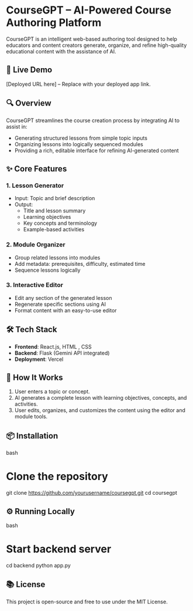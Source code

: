 # CourseGPT – AI-Powered Course Authoring Platform

CourseGPT is an intelligent web-based authoring tool designed to help educators and content creators generate, organize, and refine high-quality educational content with the assistance of AI.

## 🚀 Live Demo
[Deployed URL here] – Replace with your deployed app link.

## 🔍 Overview

CourseGPT streamlines the course creation process by integrating AI to assist in:
- Generating structured lessons from simple topic inputs
- Organizing lessons into logically sequenced modules
- Providing a rich, editable interface for refining AI-generated content

## ✨ Core Features

### 1. Lesson Generator
- Input: Topic and brief description
- Output: 
  - Title and lesson summary
  - Learning objectives
  - Key concepts and terminology
  - Example-based activities

### 2. Module Organizer
- Group related lessons into modules
- Add metadata: prerequisites, difficulty, estimated time
- Sequence lessons logically

### 3. Interactive Editor
- Edit any section of the generated lesson
- Regenerate specific sections using AI
- Format content with an easy-to-use editor

## 🛠 Tech Stack

- **Frontend**: React.js, HTML , CSS
- **Backend**: Flask (Gemini API integrated)
- **Deployment**: Vercel 

## 🧠 How It Works

1. User enters a topic or concept.
2. AI generates a complete lesson with learning objectives, concepts, and activities.
3. User edits, organizes, and customizes the content using the editor and module tools.

## 📦 Installation

bash
# Clone the repository
git clone https://github.com/yourusername/coursegpt.git
cd coursegpt

## ⚙ Running Locally

bash
# Start backend server
cd backend
python app.py

## 📚 License

This project is open-source and free to use under the MIT License.
